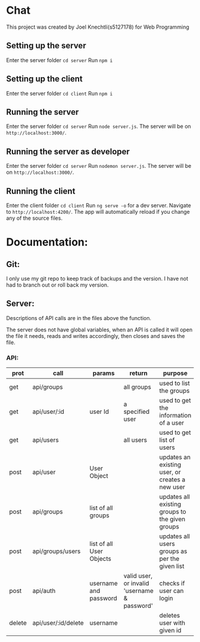 # Chat

This project was created by Joel Knechtli(s5127178) for Web Programming

## Setting up the server

Enter the server folder `cd server`
Run `npm i`

## Setting up the client

Enter the server folder `cd client`
Run `npm i`

## Running the server

Enter the server folder `cd server`
Run `node server.js`. The server will be on `http://localhost:3000/`.

## Running the server as developer

Enter the server folder `cd server`
Run `nodemon server.js`. The server will be on `http://localhost:3000/`.

## Running the client

Enter the client folder `cd client`
Run `ng serve -o` for a dev server. Navigate to `http://localhost:4200/`. The app will automatically reload if you change any of the source files.

# Documentation: 

## Git:

I only use my git repo to keep track of backups and the version. I have not had to branch out or roll back my version.

## Server:

Descriptions of API calls are in the files above the function.

The server does not have global variables, when an API is called it will open the file it needs, reads and writes accordingly, then closes and saves the file.

### API:

prot |call| params|return | purpose
----| ----| ----|----| ---- 
get | api/groups| |all groups| used to list the groups
get | api/user/:id| user Id| a specified user| used to get the information of a user
get | api/users| | all users | used to get list of users
post | api/user| User Object|  | updates an existing user, or creates a new user
post | api/groups| list of all groups |  | updates all existing groups to the given groups
post | api/groups/users| list of all User Objects|  | updates all users groups as per the given list
post | api/auth| username and password| valid user, or invalid 'username & password' | checks if user can login
delete | api/user/:id/delete| username |  | deletes user with given id
